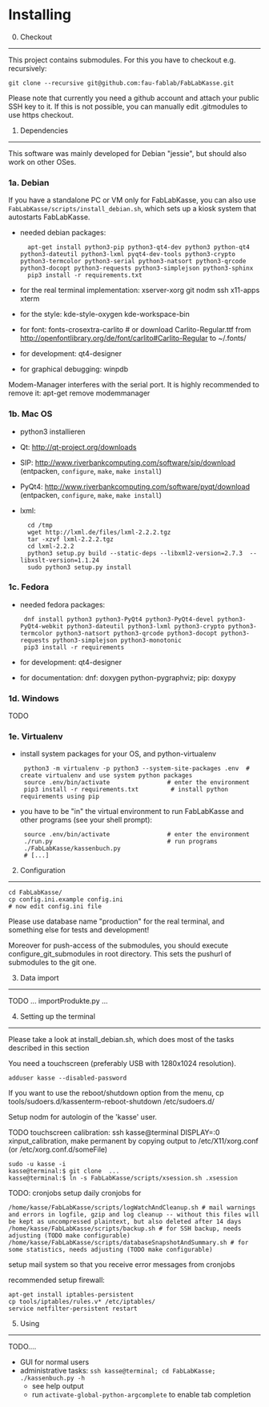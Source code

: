 Installing
==========

0. Checkout
-----------

This project contains submodules. For this you have to checkout e.g. recursively:

`git clone --recursive git@github.com:fau-fablab/FabLabKasse.git`

Please note that currently you need a github account and attach your public SSH key to it. If this is not possible, you can manually edit .gitmodules to use https checkout.

1.  Dependencies
----------------

This software was mainly developed for Debian "jessie", but should also work on other OSes.

### 1a. Debian

If you have a standalone PC or VM only for FabLabKasse, you can also use `FabLabKasse/scripts/install_debian.sh`, which sets up a kiosk system that autostarts FabLabKasse.

- needed debian packages:

        apt-get install python3-pip python3-qt4-dev python3 python-qt4 python3-dateutil python3-lxml pyqt4-dev-tools python3-crypto python3-termcolor python3-serial python3-natsort python3-qrcode python3-docopt python3-requests python3-simplejson python3-sphinx
        pip3 install -r requirements.txt

- for the real terminal implementation: xserver-xorg git nodm ssh x11-apps xterm
- for the style: kde-style-oxygen kde-workspace-bin
- for font: fonts-crosextra-carlito # or download Carlito-Regular.ttf from http://openfontlibrary.org/de/font/carlito#Carlito-Regular to ~/.fonts/
- for development: qt4-designer
- for graphical debugging: winpdb


Modem-Manager interferes with the serial port. It is highly recommended to remove it:
    apt-get remove modemmanager

### 1b. Mac OS

- python3  installieren
- Qt: http://qt-project.org/downloads
- SIP: http://www.riverbankcomputing.com/software/sip/download (entpacken, `configure`, `make`, `make install`)
- PyQt4: http://www.riverbankcomputing.com/software/pyqt/download (entpacken, `configure`, `make`, `make install`)
- lxml:

        cd /tmp
        wget http://lxml.de/files/lxml-2.2.2.tgz
        tar -xzvf lxml-2.2.2.tgz
        cd lxml-2.2.2
        python3 setup.py build --static-deps --libxml2-version=2.7.3  --libxslt-version=1.1.24
        sudo python3 setup.py install


### 1c. Fedora

 - needed fedora packages:

        dnf install python3 python3-PyQt4 python3-PyQt4-devel python3-PyQt4-webkit python3-dateutil python3-lxml python3-crypto python3-termcolor python3-natsort python3-qrcode python3-docopt python3-requests python3-simplejson python3-monotonic
        pip3 install -r requirements

 - for development: qt4-designer
 - for documentation: dnf: doxygen python-pygraphviz; pip: doxypy

### 1d. Windows

 TODO

### 1e. Virtualenv

 - install system packages for your OS, and python-virtualenv

        python3 -m virtualenv -p python3 --system-site-packages .env  # create virtualenv and use system python packages
        source .env/bin/activate                # enter the environment
        pip3 install -r requirements.txt         # install python requirements using pip

 - you have to be "in" the virtual environment to run FabLabKasse and other programs (see your shell prompt):

        source .env/bin/activate                # enter the environment
        ./run.py                                # run programs
        ./FabLabKasse/kassenbuch.py
        # [...]

2.  Configuration
-----------------

    cd FabLabKasse/
    cp config.ini.example config.ini
    # now edit config.ini file

Please use database name "production" for the real terminal, and something else for tests and development!

Moreover for push-access of the submodules, you should execute configure_git_submodules in root directory. This sets the pushurl of submodules to the git one.

3.  Data import
---------------

TODO ... importProdukte.py ...

4.  Setting up the terminal
---------------------------

Please take a look at install_debian.sh, which does most of the tasks described in this section

You need a touchscreen (preferably USB with 1280x1024 resolution).

    adduser kasse --disabled-password

If you want to use the reboot/shutdown option from the menu,
cp tools/sudoers.d/kassenterm-reboot-shutdown /etc/sudoers.d/

Setup nodm for autologin of the 'kasse' user.

TODO touchscreen calibration: ssh kasse@terminal DISPLAY=:0 xinput_calibration, make permanent by copying output to /etc/X11/xorg.conf (or /etc/xorg.conf.d/someFile)

    sudo -u kasse -i
    kasse@terminal:$ git clone  ...
    kasse@terminal:$ ln -s FabLabKasse/scripts/xsession.sh .xsession

TODO: cronjobs
setup daily cronjobs for

    /home/kasse/FabLabKasse/scripts/logWatchAndCleanup.sh # mail warnings and errors in logfile, gzip and log cleanup -- without this files will be kept as uncompressed plaintext, but also deleted after 14 days
    /home/kasse/FabLabKasse/scripts/backup.sh # for SSH backup, needs adjusting (TODO make configurable)
    /home/kasse/FabLabKasse/scripts/databaseSnapshotAndSummary.sh # for some statistics, needs adjusting (TODO make configurable)

setup mail system so that you receive error messages from cronjobs

recommended setup firewall:

    apt-get install iptables-persistent
    cp tools/iptables/rules.v* /etc/iptables/
    service netfilter-persistent restart

5. Using
--------

TODO....

 - GUI for normal users
 - administrative tasks: `ssh kasse@terminal; cd FabLabKasse; ./kassenbuch.py -h`
    - see help output
    - run `activate-global-python-argcomplete` to enable tab completion
